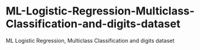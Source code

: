 # ML-Logistic-Regression-Multiclass-Classification-and-digits-dataset
ML Logistic Regression, Multiclass Classification and digits dataset

